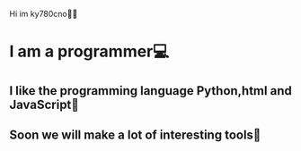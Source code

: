 <body>
<p>Hi im ky780cno👨‍💻</p>
<h1>I am a programmer💻 </h1> 
<h2>I like the programming language Python,html and JavaScript💼 </h2>
<h2>Soon we will make a lot of interesting tools🧿</h2>
</body>
</html>
